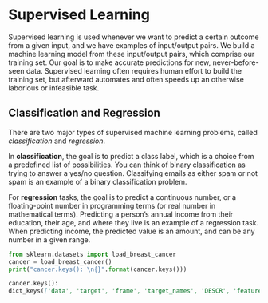 # Supervised Learning
Supervised learning is used whenever we want to predict a certain
outcome from a given input, and we have examples of input/output pairs. We build a
machine learning model from these input/output pairs, which comprise our training
set. Our goal is to make accurate predictions for new, never-before-seen data. Supervised
learning often requires human effort to build the training set, but afterward
automates and often speeds up an otherwise laborious or infeasible task.

## Classification and Regression
There are two major types of supervised machine learning problems, called *classification*
and *regression*.

In **classification**, the goal is to predict a class label, which is a choice from a predefined
list of possibilities. You can think of binary classification as trying to answer a yes/no question. 
Classifying emails as either spam or not spam is an example of a binary classification problem.

For **regression** tasks, the goal is to predict a continuous number, or a floating-point
number in programming terms (or real number in mathematical terms). Predicting a
person’s annual income from their education, their age, and where they live is an
example of a regression task. When predicting income, the predicted value is an
amount, and can be any number in a given range.

```python
from sklearn.datasets import load_breast_cancer
cancer = load_breast_cancer()
print("cancer.keys(): \n{}".format(cancer.keys()))
```
```md
cancer.keys(): 
dict_keys(['data', 'target', 'frame', 'target_names', 'DESCR', 'feature_names', 'filename', 'data_module'])
```
